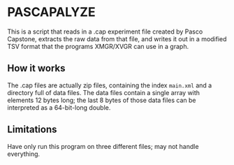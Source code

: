 
# PASCAPALYZE

This is a script that reads in a .cap experiment file created by Pasco Capstone,
extracts the raw data from that file, and writes it out in a modified TSV format
that the programs XMGR/XVGR can use in a graph.

## How it works
The .cap files are actually zip files, containing the index `main.xml` and 
a directory full of data files. The data files contain a single array with
elements 12 bytes long; the last 8 bytes of those data files can be interpreted
as a 64-bit-long double.

## Limitations
Have only run this program on three different files; may not handle everything.